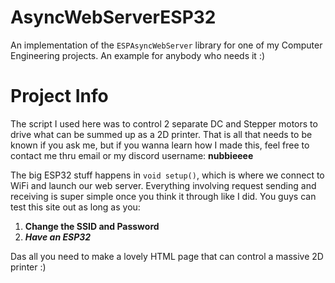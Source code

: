 # AsyncWebServerESP32
An implementation of the `ESPAsyncWebServer` library for one of my Computer Engineering projects. An example for anybody who needs it :)

# Project Info
The script I used here was to control 2 separate DC and Stepper motors to drive what can be summed up as a 2D printer. That is all that needs to be known if you ask me, but if you wanna learn how I made this, feel free to contact me thru email or my discord username: <strong>nubbieeee</strong>

The big ESP32 stuff happens in `void setup()`, which is where we connect to WiFi and launch our web server. Everything involving request sending and receiving is super simple once you think it through like I did. You guys can test this site out as long as you:

1) <strong>Change the SSID and Password
2) *Have an ESP32*</strong>

Das all you need to make a lovely HTML page that can control a massive 2D printer :)

